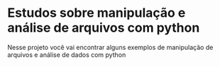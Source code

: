 # Estudos sobre manipulação e análise de arquivos com python

Nesse projeto você vai encontrar alguns exemplos de manipulação de arquivos e análise de dados com python

